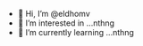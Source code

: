 - 👋 Hi, I’m @eldhomv
- 👀 I’m interested in ...nthng
- 🌱 I’m currently learning ...nthng


<!---
eldhomv/eldhomv is a ✨ special ✨ repository because its `README.md` (this file) appears on your GitHub profile.
You can click the Preview link to take a look at your changes.
--->
